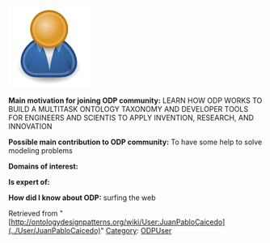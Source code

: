 [![Image:ODPUser.png](../images/a/a6/ODPUser.png)](../Image/ODPUser.png "Image:ODPUser.png")




  





__Main motivation for joining ODP community:__ LEARN HOW ODP WORKS TO BUILD A MULTITASK ONTOLOGY TAXONOMY AND DEVELOPER TOOLS FOR ENGINEERS AND SCIENTIS TO APPLY INVENTION, RESEARCH, AND INNOVATION


__Possible main contribution to ODP community:__ To have some help to solve modeling problems


__Domains of interest:__


  



__Is expert of:__


  

__How did I know about ODP:__ surfing the web






Retrieved from "[http://ontologydesignpatterns.org/wiki/User:JuanPabloCaicedo](../User/JuanPabloCaicedo)"
 [Category](http://ontologydesignpatterns.org/wiki/Special:Categories "Special:Categories"): [ODPUser](../Category/ODPUser "Category:ODPUser")